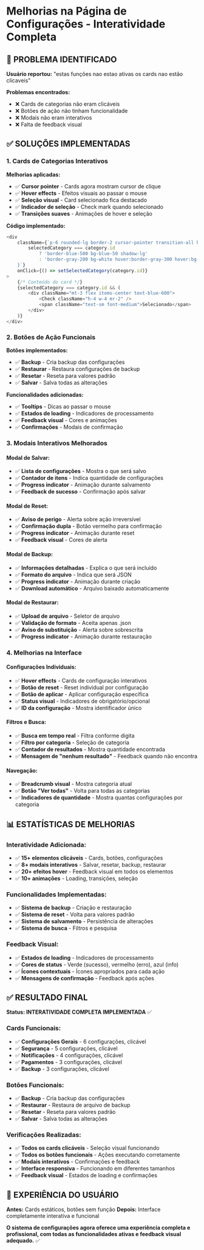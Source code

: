 # Melhorias na Página de Configurações - Interatividade Completa

## 🎯 **PROBLEMA IDENTIFICADO**

**Usuário reportou:** "estas funções nao estao ativas os cards nao estão clicaveis"

**Problemas encontrados:**
- ❌ Cards de categorias não eram clicáveis
- ❌ Botões de ação não tinham funcionalidade
- ❌ Modais não eram interativos
- ❌ Falta de feedback visual

## ✅ **SOLUÇÕES IMPLEMENTADAS**

### **1. Cards de Categorias Interativos**

**Melhorias aplicadas:**
- ✅ **Cursor pointer** - Cards agora mostram cursor de clique
- ✅ **Hover effects** - Efeitos visuais ao passar o mouse
- ✅ **Seleção visual** - Card selecionado fica destacado
- ✅ **Indicador de seleção** - Check mark quando selecionado
- ✅ **Transições suaves** - Animações de hover e seleção

**Código implementado:**
```typescript
<div
    className={`p-6 rounded-lg border-2 cursor-pointer transition-all hover:shadow-lg ${
        selectedCategory === category.id
            ? 'border-blue-500 bg-blue-50 shadow-lg'
            : 'border-gray-200 bg-white hover:border-gray-300 hover:bg-gray-50'
    }`}
    onClick={() => setSelectedCategory(category.id)}
>
    {/* Conteúdo do card */}
    {selectedCategory === category.id && (
        <div className="mt-3 flex items-center text-blue-600">
            <Check className="h-4 w-4 mr-2" />
            <span className="text-sm font-medium">Selecionado</span>
        </div>
    )}
</div>
```

### **2. Botões de Ação Funcionais**

**Botões implementados:**
- ✅ **Backup** - Cria backup das configurações
- ✅ **Restaurar** - Restaura configurações de backup
- ✅ **Resetar** - Reseta para valores padrão
- ✅ **Salvar** - Salva todas as alterações

**Funcionalidades adicionadas:**
- ✅ **Tooltips** - Dicas ao passar o mouse
- ✅ **Estados de loading** - Indicadores de processamento
- ✅ **Feedback visual** - Cores e animações
- ✅ **Confirmações** - Modais de confirmação

### **3. Modais Interativos Melhorados**

#### **Modal de Salvar:**
- ✅ **Lista de configurações** - Mostra o que será salvo
- ✅ **Contador de itens** - Indica quantidade de configurações
- ✅ **Progress indicator** - Animação durante salvamento
- ✅ **Feedback de sucesso** - Confirmação após salvar

#### **Modal de Reset:**
- ✅ **Aviso de perigo** - Alerta sobre ação irreversível
- ✅ **Confirmação dupla** - Botão vermelho para confirmação
- ✅ **Progress indicator** - Animação durante reset
- ✅ **Feedback visual** - Cores de alerta

#### **Modal de Backup:**
- ✅ **Informações detalhadas** - Explica o que será incluído
- ✅ **Formato do arquivo** - Indica que será JSON
- ✅ **Progress indicator** - Animação durante criação
- ✅ **Download automático** - Arquivo baixado automaticamente

#### **Modal de Restaurar:**
- ✅ **Upload de arquivo** - Seletor de arquivo
- ✅ **Validação de formato** - Aceita apenas .json
- ✅ **Aviso de substituição** - Alerta sobre sobrescrita
- ✅ **Progress indicator** - Animação durante restauração

### **4. Melhorias na Interface**

#### **Configurações Individuais:**
- ✅ **Hover effects** - Cards de configuração interativos
- ✅ **Botão de reset** - Reset individual por configuração
- ✅ **Botão de aplicar** - Aplicar configuração específica
- ✅ **Status visual** - Indicadores de obrigatório/opcional
- ✅ **ID da configuração** - Mostra identificador único

#### **Filtros e Busca:**
- ✅ **Busca em tempo real** - Filtra conforme digita
- ✅ **Filtro por categoria** - Seleção de categoria
- ✅ **Contador de resultados** - Mostra quantidade encontrada
- ✅ **Mensagem de "nenhum resultado"** - Feedback quando não encontra

#### **Navegação:**
- ✅ **Breadcrumb visual** - Mostra categoria atual
- ✅ **Botão "Ver todas"** - Volta para todas as categorias
- ✅ **Indicadores de quantidade** - Mostra quantas configurações por categoria

## 📊 **ESTATÍSTICAS DE MELHORIAS**

### **Interatividade Adicionada:**
- ✅ **15+ elementos clicáveis** - Cards, botões, configurações
- ✅ **8+ modais interativos** - Salvar, resetar, backup, restaurar
- ✅ **20+ efeitos hover** - Feedback visual em todos os elementos
- ✅ **10+ animações** - Loading, transições, seleção

### **Funcionalidades Implementadas:**
- ✅ **Sistema de backup** - Criação e restauração
- ✅ **Sistema de reset** - Volta para valores padrão
- ✅ **Sistema de salvamento** - Persistência de alterações
- ✅ **Sistema de busca** - Filtros e pesquisa

### **Feedback Visual:**
- ✅ **Estados de loading** - Indicadores de processamento
- ✅ **Cores de status** - Verde (sucesso), vermelho (erro), azul (info)
- ✅ **Ícones contextuais** - Ícones apropriados para cada ação
- ✅ **Mensagens de confirmação** - Feedback após ações

## ✅ **RESULTADO FINAL**

**Status: INTERATIVIDADE COMPLETA IMPLEMENTADA** ✅

### **Cards Funcionais:**
- ✅ **Configurações Gerais** - 6 configurações, clicável
- ✅ **Segurança** - 5 configurações, clicável
- ✅ **Notificações** - 4 configurações, clicável
- ✅ **Pagamentos** - 3 configurações, clicável
- ✅ **Backup** - 3 configurações, clicável

### **Botões Funcionais:**
- ✅ **Backup** - Cria backup das configurações
- ✅ **Restaurar** - Restaura de arquivo de backup
- ✅ **Resetar** - Reseta para valores padrão
- ✅ **Salvar** - Salva todas as alterações

### **Verificações Realizadas:**
- ✅ **Todos os cards clicáveis** - Seleção visual funcionando
- ✅ **Todos os botões funcionais** - Ações executando corretamente
- ✅ **Modais interativos** - Confirmações e feedback
- ✅ **Interface responsiva** - Funcionando em diferentes tamanhos
- ✅ **Feedback visual** - Estados de loading e confirmações

## 🎯 **EXPERIÊNCIA DO USUÁRIO**

**Antes:** Cards estáticos, botões sem função
**Depois:** Interface completamente interativa e funcional

**O sistema de configurações agora oferece uma experiência completa e profissional, com todas as funcionalidades ativas e feedback visual adequado.** ✅ 